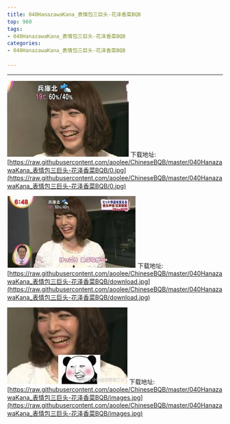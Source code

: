```yaml
---
title: 040HanazawaKana_表情包三巨头-花泽香菜BQB
top: 960
tags:
- 040HanazawaKana_表情包三巨头-花泽香菜BQB
categories:
- 040HanazawaKana_表情包三巨头-花泽香菜BQB

---
```


------

<!-- more -->

![](https://raw.githubusercontent.com/aoolee/ChineseBQB/master/040HanazawaKana_表情包三巨头-花泽香菜BQB/0.jpg)
下载地址:[https://raw.githubusercontent.com/aoolee/ChineseBQB/master/040HanazawaKana_表情包三巨头-花泽香菜BQB/0.jpg](https://raw.githubusercontent.com/aoolee/ChineseBQB/master/040HanazawaKana_表情包三巨头-花泽香菜BQB/0.jpg)

![](https://raw.githubusercontent.com/aoolee/ChineseBQB/master/040HanazawaKana_表情包三巨头-花泽香菜BQB/download.jpg)
下载地址:[https://raw.githubusercontent.com/aoolee/ChineseBQB/master/040HanazawaKana_表情包三巨头-花泽香菜BQB/download.jpg](https://raw.githubusercontent.com/aoolee/ChineseBQB/master/040HanazawaKana_表情包三巨头-花泽香菜BQB/download.jpg)

![](https://raw.githubusercontent.com/aoolee/ChineseBQB/master/040HanazawaKana_表情包三巨头-花泽香菜BQB/images.jpg)
下载地址:[https://raw.githubusercontent.com/aoolee/ChineseBQB/master/040HanazawaKana_表情包三巨头-花泽香菜BQB/images.jpg](https://raw.githubusercontent.com/aoolee/ChineseBQB/master/040HanazawaKana_表情包三巨头-花泽香菜BQB/images.jpg)

